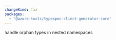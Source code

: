```yaml
---
changeKind: fix
packages:
  - "@azure-tools/typespec-client-generator-core"
---
```


handle orphan types in nested namespaces